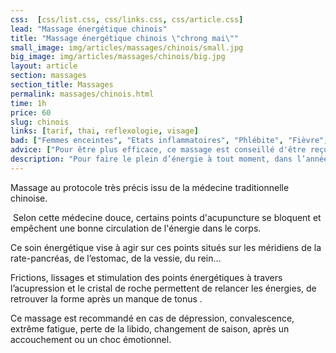 ```yaml
---
css:  [css/list.css, css/links.css, css/article.css]
lead: "Massage énergétique chinois"
title: "Massage énergétique chinois \"chrong mai\""
small_image: img/articles/massages/chinois/small.jpg
big_image: img/articles/massages/chinois/big.jpg
layout: article
section: massages
section_title: Massages
permalink: massages/chinois.html
time: 1h
price: 60
slug: chinois
links: [tarif, thai, reflexologie, visage]
bad: ["Femmes enceintes", "Etats inflammatoires", "Phlébite", "Fièvre", "Hypertension non traitée"]
advice: ["Pour être plus efficace, ce massage est conseillé d'être reçu en cure à raison d'une fois par semaine pendant un mois."]
description: "Pour faire le plein d’énergie à tout moment, dans l’année. Ce massage vous garantit de retrouver la pêche!"
---
```

Massage au protocole très précis issu de la médecine
traditionnelle chinoise.


 Selon cette médecine douce, certains points
d'acupuncture se bloquent et empêchent une bonne
circulation de l'énergie dans le corps.


Ce soin énergétique vise à agir sur ces points situés
sur les méridiens de la rate-pancréas, de l’estomac,
de la vessie, du rein...


Frictions, lissages et stimulation des points
énergétiques à travers l’acupression et le cristal de
roche permettent de relancer les énergies, de retrouver
la forme après un manque de tonus .


Ce massage est recommandé en cas de dépression,
convalescence, extrême fatigue, perte de la libido,
changement de saison, après un accouchement ou un
choc émotionnel.


